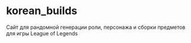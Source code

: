 # korean_builds
Сайт для рандомной генерации роли, персонажа и сборки предметов для игры League of Legends
